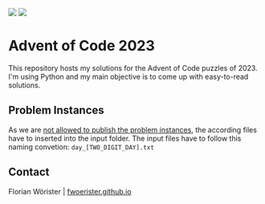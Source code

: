 ![](https://img.shields.io/badge/day%20📅-4-blue)
![](https://img.shields.io/badge/stars%20⭐-8-yellow)

# Advent of Code 2023

This repository hosts my solutions for the Advent of Code puzzles of 2023. I'm using Python and my main objective is to come up with easy-to-read solutions.

## Problem Instances
As we are [not allowed to publish the problem instances](https://www.reddit.com/r/adventofcode/wiki/faqs/copyright/inputs/), the according files have to inserted into the input folder. The input files have to follow this naming convetion: `day_[TWO_DIGIT_DAY].txt`

## Contact
Florian Wörister | [fwoerister.github.io](https://fwoerister.github.io)
